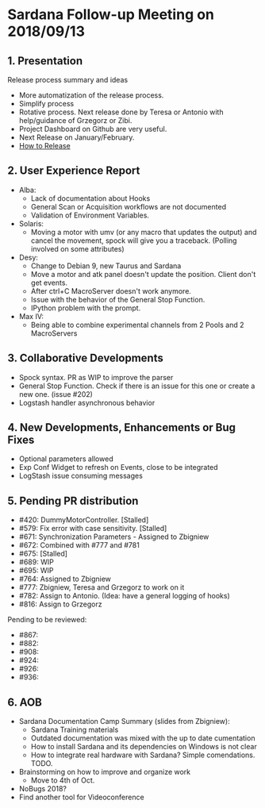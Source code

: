 # Sardana Follow-up Meeting on 2018/09/13

## 1. Presentation

Release process summary and ideas

- More automatization of the release process.
- Simplify process
- Rotative process. Next release done by Teresa or Antonio with help/guidance of Grzegorz or Zibi.
- Project Dashboard on Github are very useful.
- Next Release on January/February.
- [How to Release](https://github.com/sardana-org/sardana/blob/develop/doc/how_to_release.md)

## 2. User Experience Report

- Alba:
  - Lack of documentation about Hooks
  - General Scan or Acquisition workflows are not documented
  - Validation of Environment Variables.
- Solaris:
  - Moving a motor with umv (or any macro that updates the output) and cancel the movement, spock will give you a traceback. (Polling involved on some attributes)
- Desy:
  - Change to Debian 9, new Taurus and Sardana
  - Move a motor and atk panel doesn't update the position. Client don't get events.
  - After ctrl+C MacroServer doesn't work anymore.
  - Issue with the behavior of the General Stop Function.
  - IPython problem with the prompt.
- Max IV:
  - Being able to combine experimental channels from 2 Pools and 2 MacroServers

## 3. Collaborative Developments

- Spock syntax. PR as WIP to improve the parser
- General Stop Function. Check if there is an issue for this one or create a new one. (issue #202)
- Logstash handler asynchronous behavior

## 4. New Developments, Enhancements or Bug Fixes

- Optional parameters allowed
- Exp Conf Widget to refresh on Events, close to be integrated
- LogStash issue consuming messages

## 5. Pending PR distribution

- #420: DummyMotorController. [Stalled]
- #579: Fix error with case sensitivity. [Stalled]
- #671: Synchronization Parameters - Assigned to Zbigniew
- #672: Combined with #777 and #781
- #675: [Stalled]
- #689: WIP
- #695: WIP  
- #764: Assigned to Zbigniew
- #777: Zbigniew, Teresa and Grzegorz to work on it
- #782: Assign to Antonio. (Idea: have a general logging of hooks)
- #816: Assign to Grzegorz

Pending to be reviewed:

- #867:
- #882:
- #908:
- #924:
- #926:
- #936:

## 6. AOB

- Sardana Documentation Camp Summary (slides from Zbigniew):
  - Sardana Training materials
  - Outdated documentation was mixed with the up to date cumentation
  - How to install Sardana and its dependencies on Windows is not clear
  - How to integrate real hardware with Sardana? Simple comendations. TODO.
- Brainstorming on how to improve and organize work
  - Move to 4th of Oct.
- NoBugs 2018?
- Find another tool for Videoconference
